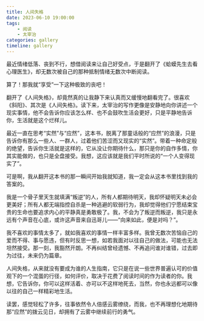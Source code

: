```yaml
---
title: 人间失格
date: 2023-06-10 19:00:00
tags:
    - 阅读
    - 太宰治
categories: gallery
timeline: gallery
---
```


最近情绪低落、丧到不行，想借阅读来让自己好受点，于是翻开了《蛤蟆先生去看心理医生》，却无数次被自己的那种抵制情绪无数次中断阅读。

算了！那我就“享受”一下这种极致的丧吧！

翻开了《人间失格》，却竟然真的让我静下来认真而又缓慢地翻看完了。很喜欢《斜阳》、其次是《人间失格》。读下来，太宰治的写作更像是安静地向你讲述一个现实事情，他不会告诉你应该怎么样、也不会鼓吹生活会更好，只是平静地告诉你，生活就是这个烂样儿。

最近一直在思考“实然”与“应然”，这本书，脱离了那童话般的“应然”的浪漫，只是告诉你有那么一些人、一群人，过着他们苦涩而又现实的“实然”。带着一种命定般的绝望，告诉你生活就是这样的，它从没让你期待什么，那只是你的自作多情，你其实能做的，也只是全盘接受。我想，这应该就是我们平时所说的“一个人变得现实了”。

可是啊，我从翻开这本书的那一瞬间开始我就知道，我一定会从这本书里找到我的答案的。

我是一个骨子里天生就填满“叛逆”的人，所有人都期待明天，我却怀疑明天未必会更美好；所有人都无端指控自杀是一种逃避的软弱行为，我却觉得他们宁愿结束宝贵的生命也要追求内心的平静真是勇敢极了。我，不会为了叛逆而叛逆，我只是永远有个声音在心底，或许这声音来自迅哥儿——“向来如此，便是对吗？”。

我不喜欢的事情太多了，就如我喜欢的事情一样丰富多样。我曾无数次苦恼自己的爱而不得、事与愿违，但有时反思一想，如若我面对以往自己的做法，可能也无法坦然接受。那一刻，我豁然开朗。不再纠结曾经遗憾、不再追问谁对谁错，过去即为过往，未来仍为篇章。

人间失格，从来就没有要成为谁的人生指南，它只是在说一些世界普遍认可的价值观下的一个混蛋的行径，如何评价，取决于花费了阅读时间的作为读者的你。我想，它告诉你，你可以这样活着、亦可以不这样地死去，当然，你也永远都可以像以往的自己一样精彩地生活。

读罢，感觉轻松了许多，往事依然令人倍感云雾缭绕，而我，也不再理想化地期待那“应然”的拨云见日，却拥有了云雾中继续前行的勇气。
